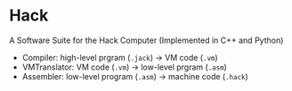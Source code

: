 # Hack
A Software Suite for the Hack Computer (Implemented in C++ and Python)

- Compiler: high-level prgram (`.jack`) -> VM code (`.vm`)
- VMTranslator: VM code (`.vm`) -> low-level prgram (`.asm`)
- Assembler: low-level program (`.asm`) -> machine code (`.hack`)
